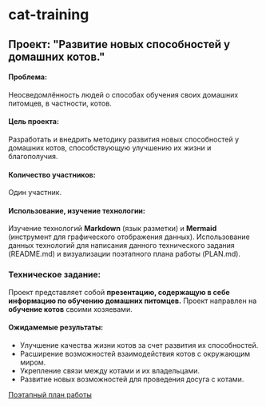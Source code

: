 # cat-training
## Проект: "Развитие новых способностей у домашних котов."

#### Проблема:
Неосведомлённость людей о способах обучения своих домашних питомцев, в частности, котов.
#### Цель проекта: 
Разработать и внедрить методику развития новых способностей у домашних котов, способствующую улучшению их жизни и благополучия.
#### Количество участников:
Один участник.
#### Использование, изучение технологии:
Изучение технологий **Markdown** (язык разметки) и **Mermaid** (инструмент для графического отображения данных).
Использование данных технологий для написания данного технического задания (README.md) и визуализации поэтапного плана работы (PLAN.md).

### Техническое задание:
Проект представляет собой **презентацию, содержащую в себе информацию по обучению домашних питомцев.**
Проект направлен на **обучение котов** своими хозяевами.

#### Ожидамемые результаты:
- Улучшение качества жизни котов за счет развития их способностей. 
- Расширение возможностей взаимодействия котов с окружающим миром.
- Укрепление связи между котами и их владельцами.
- Развитие новых возможностей для проведения досуга с котами.


[Поэтапный план работы](https://github.com/fakeev-sd/cat-training/blob/main/PLAN.md)
